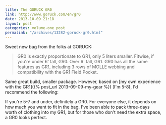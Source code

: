 ```yaml
---
title: The GORUCK GR0
link: http://www.goruck.com/en/gr0
date: 2013-10-09 21:18
layout: post
categories: volume-one post
permalink: "/archives/13282-goruck-gr0.html"
---
```



Sweet new bag from the folks at GORUCK:

> GR0 is exactly proportionate to GR1, only 5 liters smaller. Fitwise, if you're under 6' tall, GR0. Over 6' tall, GR1. GR0 has all the same features as GR1, including 3 rows of MOLLE webbing and compatibility with the GR1 Field Pocket.

Same great build, smaller package. However, based on [my own experience with the GR1]({% post_url 2013-09-09-my-gear %}) (I'm 5-8), I'd recommend the following:

If you're 5-7 and under, definitely a GR0. For everyone else, it depends on how much you want to fit in the bag. I've been able to pack three-days worth of clothing into my GR1, but for those who don't need the extra space, a GR0 looks perfect.
